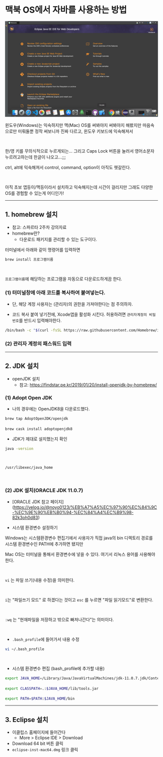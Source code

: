 # 맥북 OS에서 자바를 사용하는 방법

![](./complete.png)

윈도우(Windows)는 익숙하지만
맥(Mac) OS를 써봐야지 써봐야지 해봤지만
마음속으로만 미뤄둘뿐 정작 써보니까 진짜 다르고, 윈도우 키보드에 익숙해져서

<br>

한/영 키를 무의식적으로 누르게되는...
그리고 Caps Lock 버튼을 눌러서 영어소문자 누르려고하는데 한글이 나오고...;;;

ctrl, alt에 익숙해져서
control, command, option이 아직도 헷갈린다.

<br>

아직 초보 앱등이/맥등이라서
설치하고 익숙해지는데 시간이 걸리지만
그래도 다양한 OS를 경험할 수 있는게 어디인가!

<hr>

## 1. homebrew 설치

- 참고: 스파르타 2주차 강의자료
- homebrew란?
  - 다운로드 패키지를 관리할 수 있는 도구이다.

터미널에서 아래와 같이 명령어를 입력하면

```bash
brew install 프로그램이름
```

<br>

`프로그램이름`에 해당하는 프로그램을 자동으로 다운로드하게끔 한다.


### (1) 터미널창에 아래 코드를 복사하여 붙여넣는다.

- 단, 해당 계정 사용자는 (관리자)의 권한을 가져야한다는 점 주의하자.

- 코드 복사 붙여 넣기전에, Xcode앱을 활성화 시킨다. 허용하려면 `관리자계정의 비밀번호`를 반드시 입력해야한다.


```bash
/bin/bash -c "$(curl -fsSL https://raw.githubusercontent.com/Homebrew/install/master/install.sh)"
```

### (2) 관리자 계정의 패스워드 입력


<hr>


## 2. JDK 설치

- openJDK 설치
  - 참고: https://findstar.pe.kr/2019/01/20/install-openjdk-by-homebrew/

### (1) Adopt Open JDK
  - 나의 경우에는 OpenJDK8을 다운로드했다.

```bash
brew tap AdoptOpenJDK/openjdk

brew cask install adoptopenjdk8
```

- JDK가 제대로 설치했는지 확인

```bash
java -version
```

<br>

```bash
/usr/libexec/java_home
```

<br>

### (2) JDK 설치(ORACLE JDK 11.0.7)
  - [ORACLE JDK 참고 페이지] (https://velog.io/@noyo0123/%EB%A7%A5%EC%97%90%EC%84%9C-%EC%9E%90%EB%B0%94-%EC%84%A4%EC%B9%98-82k3oh0d83)

- 시스템 환경변수 설정하기

 Windows는 시스템환경변수 편집기에서 사용자가 직접 java의 bin 디렉토리 경로를 시스템 환경변수인 PATH에 추가하면 됐지만

 Mac OS는 터미널을 통해서 환경변수에 넣을 수 있다.
 여기서 리눅스 용어를 사용해야한다.

 <br>

 `vi` 는 파일 쓰기(내용 수정)을 의미한다.

<br>

 `i`는 "파일쓰기 모드" 로 하겠다는 것이고  `esc` 를 누르면 "파일 읽기모드"로 변환한다.

<br>

 `:wq` 는 "현재파일을 저장하고 밖으로 빠져나간다"는 의미이다.

<br>

- `.bash_profile`에 들어가서 내용 수정

```bash
vi ~/.bash_profile
```

<br>

- 시스템 환경변수 편집 (bash_profile에 추가할 내용)

 ```bash
 export JAVA_HOME=/Library/Java/JavaVirtualMachines/jdk-11.0.7.jdk/Contents/Home

 export CLASSPATH=.:$JAVA_HOME/lib/tools.jar

 export PATH=$PATH:$JAVA_HOME/bin
 ```

<hr>

## 3. Eclipse 설치

- 이클립스 홈페이지에 들어간다
  - More > Eclipse IDE > Download
- Download 64 bit 버튼 클릭
- `eclipse-inst-mac64.dmg` 링크 클릭
